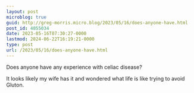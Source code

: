 ```yaml
---
layout: post
microblog: true
guid: http://greg-morris.micro.blog/2023/05/16/does-anyone-have.html
post_id: 4055034
date: 2023-05-16T07:30:27-0000
lastmod: 2024-06-22T16:19:21-0000
type: post
url: /2023/05/16/does-anyone-have.html
---
```

Does anyone have any experience with celiac disease? 

It looks likely my wife has it and wondered what life is like trying to avoid Gluton.
